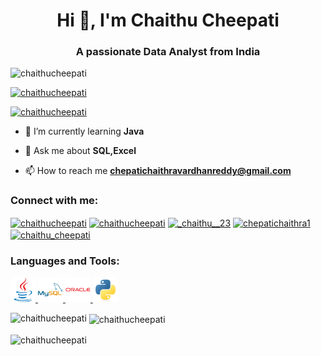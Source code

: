 <h1 align="center">Hi 👋, I'm Chaithu Cheepati</h1>
<h3 align="center">A passionate Data Analyst from India</h3>

<p align="left"> <img src="https://komarev.com/ghpvc/?username=chaithucheepati&label=Profile%20views&color=0e75b6&style=flat" alt="chaithucheepati" /> </p>

<p align="left"> <a href="https://github.com/ryo-ma/github-profile-trophy"><img src="https://github-profile-trophy.vercel.app/?username=chaithucheepati" alt="chaithucheepati" /></a> </p>

<p align="left"> <a href="https://twitter.com/chaithucheepati" target="blank"><img src="https://img.shields.io/twitter/follow/chaithucheepati?logo=twitter&style=for-the-badge" alt="chaithucheepati" /></a> </p>

- 🌱 I’m currently learning **Java**

- 💬 Ask me about **SQL,Excel**

- 📫 How to reach me **chepatichaithravardhanreddy@gmail.com**

<h3 align="left">Connect with me:</h3>
<p align="left">
<a href="https://twitter.com/chaithucheepati" target="blank"><img align="center" src="https://raw.githubusercontent.com/rahuldkjain/github-profile-readme-generator/master/src/images/icons/Social/twitter.svg" alt="chaithucheepati" height="30" width="40" /></a>
<a href="https://linkedin.com/in/chaithucheepati" target="blank"><img align="center" src="https://raw.githubusercontent.com/rahuldkjain/github-profile-readme-generator/master/src/images/icons/Social/linked-in-alt.svg" alt="chaithucheepati" height="30" width="40" /></a>
<a href="https://instagram.com/_chaithu__23" target="blank"><img align="center" src="https://raw.githubusercontent.com/rahuldkjain/github-profile-readme-generator/master/src/images/icons/Social/instagram.svg" alt="_chaithu__23" height="30" width="40" /></a>
<a href="https://www.hackerrank.com/chepatichaithra1" target="blank"><img align="center" src="https://raw.githubusercontent.com/rahuldkjain/github-profile-readme-generator/master/src/images/icons/Social/hackerrank.svg" alt="chepatichaithra1" height="30" width="40" /></a>
<a href="https://www.leetcode.com/chaithu_cheepati" target="blank"><img align="center" src="https://raw.githubusercontent.com/rahuldkjain/github-profile-readme-generator/master/src/images/icons/Social/leet-code.svg" alt="chaithu_cheepati" height="30" width="40" /></a>
</p>

<h3 align="left">Languages and Tools:</h3>
<p align="left"> <a href="https://www.java.com" target="_blank" rel="noreferrer"> <img src="https://raw.githubusercontent.com/devicons/devicon/master/icons/java/java-original.svg" alt="java" width="40" height="40"/> </a> <a href="https://www.mysql.com/" target="_blank" rel="noreferrer"> <img src="https://raw.githubusercontent.com/devicons/devicon/master/icons/mysql/mysql-original-wordmark.svg" alt="mysql" width="40" height="40"/> </a> <a href="https://www.oracle.com/" target="_blank" rel="noreferrer"> <img src="https://raw.githubusercontent.com/devicons/devicon/master/icons/oracle/oracle-original.svg" alt="oracle" width="40" height="40"/> </a> <a href="https://www.python.org" target="_blank" rel="noreferrer"> <img src="https://raw.githubusercontent.com/devicons/devicon/master/icons/python/python-original.svg" alt="python" width="40" height="40"/> </a> </p>

<p><img align="left" src="https://github-readme-stats.vercel.app/api/top-langs?username=chaithucheepati&show_icons=true&locale=en&layout=compact" alt="chaithucheepati" /></p>

<p>&nbsp;<img align="center" src="https://github-readme-stats.vercel.app/api?username=chaithucheepati&show_icons=true&locale=en" alt="chaithucheepati" /></p>

<p><img align="center" src="https://github-readme-streak-stats.herokuapp.com/?user=chaithucheepati&" alt="chaithucheepati" /></p>
